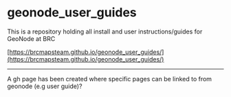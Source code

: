 # geonode_user_guides

This is a repository holding all install and user instructions/guides for GeoNode at BRC

[https://brcmapsteam.github.io/geonode_user_guides/](https://brcmapsteam.github.io/geonode_user_guides/)

----

A gh page has been created where specific pages can be linked to from geonode (e.g user guide)?
